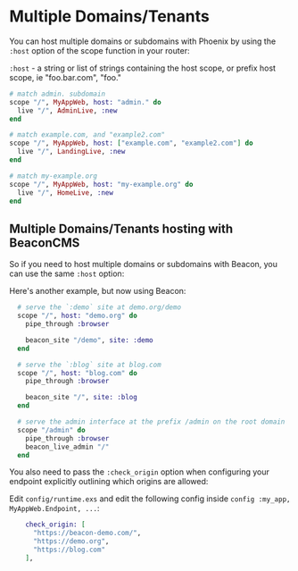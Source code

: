 # Multiple Domains/Tenants

You can host multiple domains or subdomains with Phoenix by using the `:host` option of the scope function in your router:

`:host` - a string or list of strings containing the host scope, or prefix host scope, ie "foo.bar.com", "foo."

```elixir
# match admin. subdomain
scope "/", MyAppWeb, host: "admin." do
  live "/", AdminLive, :new
end

# match example.com, and "example2.com"
scope "/", MyAppWeb, host: ["example.com", "example2.com"] do
  live "/", LandingLive, :new
end

# match my-example.org
scope "/", MyAppWeb, host: "my-example.org" do
  live "/", HomeLive, :new
end
```

## Multiple Domains/Tenants hosting with BeaconCMS

So if you need to host multiple domains or subdomains with Beacon, you can use the same `:host` option:

Here's another example, but now using Beacon:

```elixir
  # serve the `:demo` site at demo.org/demo
  scope "/", host: "demo.org" do
    pipe_through :browser

    beacon_site "/demo", site: :demo
  end

  # serve the `:blog` site at blog.com
  scope "/", host: "blog.com" do
    pipe_through :browser

    beacon_site "/", site: :blog
  end

  # serve the admin interface at the prefix /admin on the root domain
  scope "/admin" do
    pipe_through :browser
    beacon_live_admin "/"
  end
```

You also need to pass the `:check_origin` option when configuring your
endpoint explicitly outlining which origins are allowed:

Edit `config/runtime.exs` and edit the following config inside `config :my_app, MyAppWeb.Endpoint, ...`:

```elixir
    check_origin: [
      "https://beacon-demo.com/",
      "https://demo.org",
      "https://blog.com"
    ],
```
